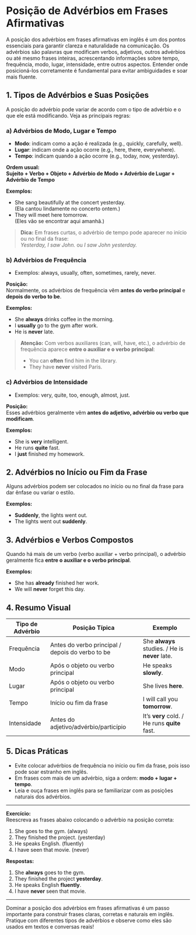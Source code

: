 # Posição de Advérbios em Frases Afirmativas

A posição dos advérbios em frases afirmativas em inglês é um dos pontos essenciais para garantir clareza e naturalidade na comunicação. Os advérbios são palavras que modificam verbos, adjetivos, outros advérbios ou até mesmo frases inteiras, acrescentando informações sobre tempo, frequência, modo, lugar, intensidade, entre outros aspectos. Entender onde posicioná-los corretamente é fundamental para evitar ambiguidades e soar mais fluente.

## 1. Tipos de Advérbios e Suas Posições

A posição do advérbio pode variar de acordo com o tipo de advérbio e o que ele está modificando. Veja as principais regras:

### a) Advérbios de Modo, Lugar e Tempo

- **Modo**: indicam como a ação é realizada (e.g., quickly, carefully, well).
- **Lugar**: indicam onde a ação ocorre (e.g., here, there, everywhere).
- **Tempo**: indicam quando a ação ocorre (e.g., today, now, yesterday).

**Ordem usual:**  
**Sujeito + Verbo + Objeto + Advérbio de Modo + Advérbio de Lugar + Advérbio de Tempo**

**Exemplos:**
- She sang beautifully at the concert yesterday.  
  (Ela cantou lindamente no concerto ontem.)
- They will meet here tomorrow.  
  (Eles vão se encontrar aqui amanhã.)

> **Dica:** Em frases curtas, o advérbio de tempo pode aparecer no início ou no final da frase:  
> _Yesterday, I saw John._ ou _I saw John yesterday._

### b) Advérbios de Frequência

- Exemplos: always, usually, often, sometimes, rarely, never.

**Posição:**  
Normalmente, os advérbios de frequência vêm **antes do verbo principal** e **depois do verbo to be**.

**Exemplos:**
- She **always** drinks coffee in the morning.
- I **usually** go to the gym after work.
- He is **never** late.

> **Atenção:** Com verbos auxiliares (can, will, have, etc.), o advérbio de frequência aparece **entre o auxiliar e o verbo principal**:
> - You can **often** find him in the library.
> - They have **never** visited Paris.

### c) Advérbios de Intensidade

- Exemplos: very, quite, too, enough, almost, just.

**Posição:**  
Esses advérbios geralmente vêm **antes do adjetivo, advérbio ou verbo que modificam**.

**Exemplos:**
- She is **very** intelligent.
- He runs **quite** fast.
- I **just** finished my homework.

## 2. Advérbios no Início ou Fim da Frase

Alguns advérbios podem ser colocados no início ou no final da frase para dar ênfase ou variar o estilo.

**Exemplos:**
- **Suddenly**, the lights went out.
- The lights went out **suddenly**.

## 3. Advérbios e Verbos Compostos

Quando há mais de um verbo (verbo auxiliar + verbo principal), o advérbio geralmente fica **entre o auxiliar e o verbo principal**.

**Exemplos:**
- She has **already** finished her work.
- We will **never** forget this day.

## 4. Resumo Visual

| Tipo de Advérbio      | Posição Típica                                      | Exemplo                                 |
|-----------------------|-----------------------------------------------------|-----------------------------------------|
| Frequência            | Antes do verbo principal / depois do verbo to be    | She **always** studies. / He is **never** late. |
| Modo                  | Após o objeto ou verbo principal                    | He speaks **slowly**.                   |
| Lugar                 | Após o objeto ou verbo principal                    | She lives **here**.                     |
| Tempo                 | Início ou fim da frase                              | I will call you **tomorrow**.           |
| Intensidade           | Antes do adjetivo/advérbio/particípio              | It’s **very** cold. / He runs **quite** fast. |

## 5. Dicas Práticas

- Evite colocar advérbios de frequência no início ou fim da frase, pois isso pode soar estranho em inglês.
- Em frases com mais de um advérbio, siga a ordem: **modo + lugar + tempo**.
- Leia e ouça frases em inglês para se familiarizar com as posições naturais dos advérbios.

---

**Exercício:**  
Reescreva as frases abaixo colocando o advérbio na posição correta:

1. She goes to the gym. (always)
2. They finished the project. (yesterday)
3. He speaks English. (fluently)
4. I have seen that movie. (never)

**Respostas:**
1. She **always** goes to the gym.
2. They finished the project **yesterday**.
3. He speaks English **fluently**.
4. I have **never** seen that movie.

---

Dominar a posição dos advérbios em frases afirmativas é um passo importante para construir frases claras, corretas e naturais em inglês. Pratique com diferentes tipos de advérbios e observe como eles são usados em textos e conversas reais!